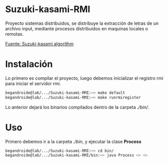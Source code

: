# Suzuki-kasami-RMI

Proyecto sistemas distribuidos, se distribuye la extracción de letras de un archivo input, mediante 
procesos distribuidos en maquinas locales o remotas.

[Fuente: Suzuki-kasami algorithm](https://www.geeksforgeeks.org/suzuki-kasami-algorithm-for-mutual-exclusion-in-distributed-system/)

# Instalación

Lo primero es compilar el proyecto, luego debemos inicializar el 
registro rmi para iniciar el servidor rmi.

```bash
begandroide@lab/.../Suzuki-kasami-RMI:~> make default
begandroide@lab/.../Suzuki-kasami-RMI:~> make runrmiregister 
```

Lo anterior dejará los binarios compilados dentro de la carpeta 
*./bin/*.

# Uso

Primero debemos ir a la carpeta *./bin*, y ejecutar la clase **Process**

```bash
begandroide@lab/.../Suzuki-kasami-RMI:~> cd bin/
begandroide@lab/.../Suzuki-kasami-RMI/bin:~> java Process <> <>

```